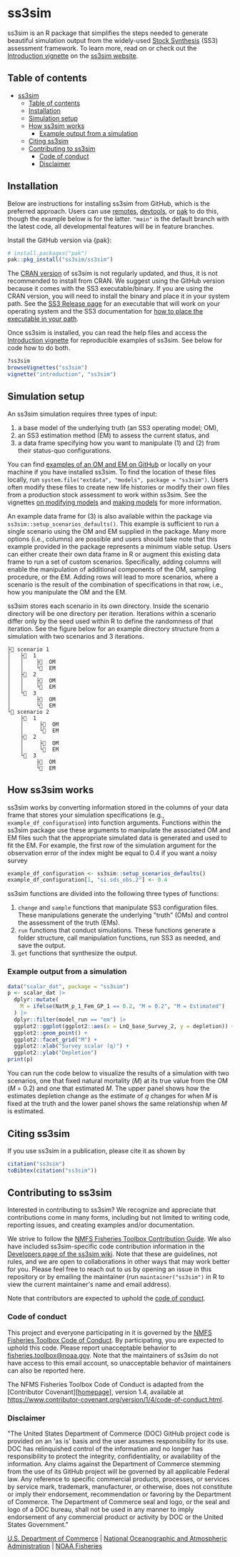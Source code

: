 # ss3sim

ss3sim is an R package that simplifies the steps needed to generate beautiful
simulation output from the widely-used [Stock
Synthesis](https://nmfs-ost.github.io/ss3-doc/) (SS3) assessment framework. To
learn more, read on or check out the [Introduction
vignette](https://ss3sim.github.io/ss3sim/articles/introduction.html) on the
[ss3sim website](https://ss3sim.github.io/ss3sim/).

## Table of contents

- [ss3sim](#ss3sim)
  - [Table of contents](#table-of-contents)
  - [Installation](#installation)
  - [Simulation setup](#simulation-setup)
  - [How ss3sim works](#how-ss3sim-works)
    - [Example output from a simulation](#example-output-from-a-simulation)
  - [Citing ss3sim](#citing-ss3sim)
  - [Contributing to ss3sim](#contributing-to-ss3sim)
    - [Code of conduct](#code-of-conduct)
    - [Disclaimer](#disclaimer)

## Installation

Below are instructions for installing ss3sim from GitHub, which is the
preferred approach. Users can use
[remotes](https://github.com/r-lib/remotes),
[devtools](https://github.com/r-lib/devtools), or
[pak](https://github.com/r-lib/pak)
to do this, though the example below is for the latter. `"main"` is the default
branch with the latest code, all developmental features will be in feature
branches.

Install the GitHub version via {pak}:

``` r
# install.packages("pak")
pak::pkg_install("ss3sim/ss3sim")
```

The [CRAN version](https://cran.r-project.org/package=ss3sim) of ss3sim is not
regularly updated, and thus, it is not recommended to install from CRAN. We
suggest using the GitHub version because it comes with the SS3
executable/binary. If you are using the CRAN version, you will need to install
the binary and place it in your system path. See the [SS3 Release
page](https://github.com/nmfs-ost/ss3-source-code/releases) for an executable
that will work on your operating system and the SS3 documentation for [how to
place the executable in your
path](https://nmfs-ost.github.io/ss3-doc/SS330_User_Manual_release.html#putting-stock-synthesis-in-your-path).

Once ss3sim is installed, you can read the help files and access the
[Introduction
vignette](https://ss3sim.github.io/ss3sim/articles/introduction.html)
for reproducible examples of ss3sim. See below for code how to do both.

``` r
?ss3sim
browseVignettes("ss3sim")
vignette("introduction", "ss3sim")
```

## Simulation setup

An ss3sim simulation requires three types of input:

1. a base model of the underlying truth (an SS3 operating model; OM),
1. an SS3 estimation method (EM) to assess the current status, and
1. a data frame specifying how you want to manipulate (1) and (2) from their
   status-quo configurations.

You can find [examples of an OM and EM on
GitHub](https://github.com/ss3sim/ss3sim/tree/master/inst/extdata/models) or
locally on your machine if you have installed ss3sim. To find the location of
these files locally, run `system.file("extdata", "models", package =
"ss3sim")`. Users often modify these files to create new life histories or
modify their own files from a production stock assessment to work within
ss3sim. See the vignettes [on modifying
models](https://ss3sim.github.io/ss3sim/articles/modifying-models.html) and
[making models](https://ss3sim.github.io/ss3sim/articles/making-models.html)
for more information.

An example data frame for (3) is also available within the package via
`ss3sim::setup_scenarios_defaults()`. This example is sufficient to run a
single scenario using the OM and EM supplied in the package. Many more options
(i.e., columns) are possible and users should take note that this example
provided in the package represents a minimum viable setup. Users can either
create their own data frame in R or augment this existing data frame to run a
set of custom scenarios. Specifically, adding columns will enable the
manipulation of additional components of the OM, sampling procedure, or the EM.
Adding rows will lead to more scenarios, where a scenario is the result of the
combination of specifications in that row, i.e., how you manipulate the OM and
the EM.

ss3sim stores each scenario in its own directory. Inside the scenario directory
will be one directory per iteration. Iterations within a scenario differ only
by the seed used within R to define the randomness of that iteration. See the
figure below for an example directory structure from a simulation with two
scenarios and 3 iterations.

``` text
├📁 scenario 1
│   ├📁  1
│   │    ├📁  OM
│   │    └📁  EM
│   ├📁  2
│   │    ├📁  OM
│   │    └📁  EM
│   └📁  3
│        ├📁  OM
│        └📁  EM
└📁 scenario 2
    ├📁  1
    │     ├📁  OM
    │     └📁  EM
    ├📁  2
    │     ├📁  OM
    │     └📁  EM
    └📁  3
         ├📁  OM
         └📁  EM
```

## How ss3sim works

ss3sim works by converting information stored in the columns of your data frame
that stores your simulation specifications (e.g., `example_df_configuration`)
into function arguments. Functions within the ss3sim package use these
arguments to manipulate the associated OM and EM files such that the
appropriate simulated data is generated and used to fit the EM. For example,
the first row of the simulation argument for the observation error of the index
might be equal to 0.4 if you want a noisy survey

``` r
example_df_configuration <- ss3sim::setup_scenarios_defaults()
example_df_configuration[1, "si.sds_obs.2"] <- 0.4
```

ss3sim functions are divided into the following three types of functions:

1. `change` and `sample` functions that manipulate SS3 configuration files.
   These manipulations generate the underlying "truth" (OMs) and control the
   assessment of the truth (EMs).
2. `run` functions that conduct simulations. These functions generate a folder
   structure, call manipulation functions, run SS3 as needed, and save the
   output.
3. `get` functions that synthesize the output.

### Example output from a simulation

```r
data("scalar_dat", package = "ss3sim")
p <- scalar_dat |>
  dplyr::mutate(
    M = ifelse(NatM_p_1_Fem_GP_1 == 0.2, "M = 0.2", "M = Estimated")
  ) |>
  dplyr::filter(model_run == "em") |>
  ggplot2::ggplot(ggplot2::aes(x = LnQ_base_Survey_2, y = depletion)) +
  ggplot2::geom_point() +
  ggplot2::facet_grid("M") +
  ggplot2::xlab("Survey scalar (q)") +
  ggplot2::ylab("Depletion")
print(p)
```

You can run the code below to visualize the results of a simulation with two
scenarios, one that fixed natural mortality (*M*) at its true value from the OM
(*M* = 0.2) and one that estimated *M*. The upper panel shows how the estimates
depletion change as the estimate of *q* changes for when *M* is fixed at the
truth and the lower panel shows the same relationship when *M* is estimated.

## Citing ss3sim

If you use ss3sim in a publication, please cite it as shown by

``` r
citation("ss3sim")
toBibtex(citation("ss3sim"))
```

## Contributing to ss3sim

Interested in contributing to ss3sim? We recognize and appreciate that
contributions come in many forms, including but not limited to writing code,
reporting issues, and creating examples and/or documentation.

We strive to follow the [NMFS Fisheries Toolbox Contribution
Guide](https://github.com/nmfs-fish-tools/Resources/blob/master/CONTRIBUTING.md).
We also have included ss3sim-specific code contribution information in the
[Developers page of the ss3sim
wiki](https://github.com/ss3sim/ss3sim/wiki/developers). Note that these are
guidelines, not rules, and we are open to collaborations in other ways that may
work better for you. Please feel free to reach out to us by opening an issue in
this repository or by emailing the maintainer (run `maintainer("ss3sim")` in R
to view the current maintainer's name and email address).

Note that contributors are expected to uphold the [code of conduct](#code-of-conduct).

### Code of conduct

This project and everyone participating in it is governed by the [NMFS
Fisheries Toolbox Code of
Conduct](https://github.com/nmfs-fish-tools/Resources/blob/master/CODE_OF_CONDUCT.md).
By participating, you are expected to uphold this code. Please report
unacceptable behavior to
[fisheries.toolbox@noaa.gov](mailto:fisheries.toolbox@noaa.gov). Note that the
maintainers of ss3sim do not have access to this email account, so unacceptable
behavior of maintainers can also be reported here.

The NFMS Fisheries Toolbox Code of Conduct is adapted from the [Contributor
Covenant][[homepage](https://www.contributor-covenant.org)], version 1.4,
available at
<https://www.contributor-covenant.org/version/1/4/code-of-conduct.html>.

### Disclaimer

"The United States Department of Commerce (DOC) GitHub project code is provided
on an 'as is' basis and the user assumes responsibility for its use. DOC has
relinquished control of the information and no longer has responsibility to
protect the integrity, confidentiality, or availability of the information. Any
claims against the Department of Commerce stemming from the use of its GitHub
project will be governed by all applicable Federal law. Any reference to
specific commercial products, processes, or services by service mark,
trademark, manufacturer, or otherwise, does not constitute or imply their
endorsement, recommendation or favoring by the Department of Commerce. The
Department of Commerce seal and logo, or the seal and logo of a DOC bureau,
shall not be used in any manner to imply endorsement of any commercial product
or activity by DOC or the United States Government."

[U.S. Department of Commerce](https://www.commerce.gov/) | [National
Oceanographic and Atmospheric Administration](https://www.noaa.gov) | [NOAA
Fisheries](https://www.fisheries.noaa.gov/)
